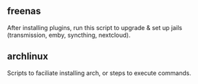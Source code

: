 ## freenas
After installing plugins, run this script to upgrade &amp; set up jails (transmission, emby, syncthing, nextcloud).
## archlinux
Scripts to faciliate installing arch, or steps to execute commands. 
